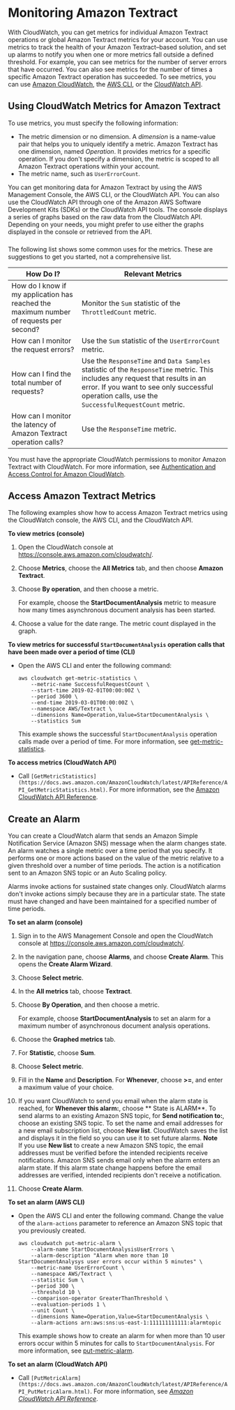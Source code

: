 # Monitoring Amazon Textract<a name="textract-monitoring"></a>

With CloudWatch, you can get metrics for individual Amazon Textract operations or global Amazon Textract metrics for your account\. You can use metrics to track the health of your Amazon Textract–based solution, and set up alarms to notify you when one or more metrics fall outside a defined threshold\. For example, you can see metrics for the number of server errors that have occurred\. You can also see metrics for the number of times a specific Amazon Textract operation has succeeded\. To see metrics, you can use [Amazon CloudWatch](https://console.aws.amazon.com/cloudwatch/), the [AWS CLI](https://docs.aws.amazon.com/AmazonCloudWatch/latest/cli/), or the [CloudWatch API](https://docs.aws.amazon.com/AmazonCloudWatch/latest/APIReference/)\.

## Using CloudWatch Metrics for Amazon Textract<a name="using-metrics"></a>

To use metrics, you must specify the following information:
+ The metric dimension or no dimension\. A *dimension* is a name\-value pair that helps you to uniquely identify a metric\. Amazon Textract has one dimension, named *Operation*\. It provides metrics for a specific operation\. If you don't specify a dimension, the metric is scoped to all Amazon Textract operations within your account\.
+ The metric name, such as `UserErrorCount`\.

You can get monitoring data for Amazon Textract by using the AWS Management Console, the AWS CLI, or the CloudWatch API\. You can also use the CloudWatch API through one of the Amazon AWS Software Development Kits \(SDKs\) or the CloudWatch API tools\. The console displays a series of graphs based on the raw data from the CloudWatch API\. Depending on your needs, you might prefer to use either the graphs displayed in the console or retrieved from the API\.

### <a name="how-do-i"></a>

The following list shows some common uses for the metrics\. These are suggestions to get you started, not a comprehensive list\.


| How Do I? | Relevant Metrics | 
| --- | --- | 
|  How do I know if my application has reached the maximum number of requests per second?  |  Monitor the `Sum` statistic of the `ThrottledCount` metric\.  | 
|  How can I monitor the request errors?  |  Use the `Sum` statistic of the `UserErrorCount` metric\.  | 
|  How can I find the total number of requests?  |  Use the `ResponseTime` and `Data Samples` statistic of the `ResponseTime` metric\. This includes any request that results in an error\. If you want to see only successful operation calls, use the `SuccessfulRequestCount` metric\.  | 
|  How can I monitor the latency of Amazon Textract operation calls?  |  Use the `ResponseTime` metric\.  | 

You must have the appropriate CloudWatch permissions to monitor Amazon Textract with CloudWatch\. For more information, see [Authentication and Access Control for Amazon CloudWatch](https://docs.aws.amazon.com/AmazonCloudWatch/latest/monitoring/auth-and-access-control-cw.html)\.

## Access Amazon Textract Metrics<a name="how-to-access"></a>

The following examples show how to access Amazon Textract metrics using the CloudWatch console, the AWS CLI, and the CloudWatch API\.

**To view metrics \(console\)**

1. Open the CloudWatch console at [https://console\.aws\.amazon\.com/cloudwatch/](https://console.aws.amazon.com/cloudwatch)\.

1. Choose **Metrics**, choose the **All Metrics** tab, and then choose **Amazon Textract**\.

1. Choose **By operation**, and then choose a metric\. 

   For example, choose the **StartDocumentAnalysis** metric to measure how many times asynchronous document analysis has been started\.

1. Choose a value for the date range\. The metric count displayed in the graph\. 

**To view metrics for successful `StartDocumentAnalysis` operation calls that have been made over a period of time \(CLI\)**
+ Open the AWS CLI and enter the following command:

  ```
  aws cloudwatch get-metric-statistics \
      --metric-name SuccessfulRequestCount \
      --start-time 2019-02-01T00:00:00Z \
      --period 3600 \
      --end-time 2019-03-01T00:00:00Z \
      --namespace AWS/Textract \
      --dimensions Name=Operation,Value=StartDocumentAnalysis \
      --statistics Sum
  ```

  This example shows the successful `StartDocumentAnalysis` operation calls made over a period of time\. For more information, see [get\-metric\-statistics](https://docs.aws.amazon.com/cli/latest/reference/get-metric-statistics.html)\.

**To access metrics \(CloudWatch API\)**
+  Call `[GetMetricStatistics](https://docs.aws.amazon.com/AmazonCloudWatch/latest/APIReference/API_GetMetricStatistics.html)`\. For more information, see the [Amazon CloudWatch API Reference](https://docs.aws.amazon.com/AmazonCloudWatch/latest/APIReference/)\. 

## Create an Alarm<a name="alarms"></a>

You can create a CloudWatch alarm that sends an Amazon Simple Notification Service \(Amazon SNS\) message when the alarm changes state\. An alarm watches a single metric over a time period that you specify\. It performs one or more actions based on the value of the metric relative to a given threshold over a number of time periods\. The action is a notification sent to an Amazon SNS topic or an Auto Scaling policy\.

Alarms invoke actions for sustained state changes only\. CloudWatch alarms don't invoke actions simply because they are in a particular state\. The state must have changed and have been maintained for a specified number of time periods\. 

**To set an alarm \(console\)**

1. Sign in to the AWS Management Console and open the CloudWatch console at [https://console\.aws\.amazon\.com/cloudwatch/](https://console.aws.amazon.com/cloudwatch/)\.

1. In the navigation pane, choose **Alarms**, and choose **Create Alarm**\. This opens the **Create Alarm Wizard**\. 

1. Choose **Select metric**\.

1. In the **All metrics** tab, choose **Textract**\.

1. Choose **By Operation**, and then choose a metric\.

   For example, choose **StartDocumentAnalysis** to set an alarm for a maximum number of asynchronous document analysis operations\.

1. Choose the **Graphed metrics** tab\.

1. For **Statistic**, choose **Sum**\.

1. Choose **Select metric**\.

1. Fill in the **Name** and **Description**\. For **Whenever**, choose **>=**, and enter a maximum value of your choice\.

1. If you want CloudWatch to send you email when the alarm state is reached, for **Whenever this alarm:**, choose ** State is ALARM**\. To send alarms to an existing Amazon SNS topic, for **Send notification to:**, choose an existing SNS topic\. To set the name and email addresses for a new email subscription list, choose **New list**\. CloudWatch saves the list and displays it in the field so you can use it to set future alarms\. 
**Note**  
If you use **New list** to create a new Amazon SNS topic, the email addresses must be verified before the intended recipients receive notifications\. Amazon SNS sends email only when the alarm enters an alarm state\. If this alarm state change happens before the email addresses are verified, intended recipients don't receive a notification\.

1. Choose **Create Alarm**\. 

**To set an alarm \(AWS CLI\)**
+ Open the AWS CLI and enter the following command\. Change the value of the `alarm-actions` parameter to reference an Amazon SNS topic that you previously created\. 

  ```
  aws cloudwatch put-metric-alarm \
      --alarm-name StartDocumentAnalysisUserErrors \
      --alarm-description "Alarm when more than 10 StartDocumentAnalysys user errors occur within 5 minutes" \
      --metric-name UserErrorCount \
      --namespace AWS/Textract \
      --statistic Sum \
      --period 300 \
      --threshold 10 \
      --comparison-operator GreaterThanThreshold \
      --evaluation-periods 1 \
      --unit Count \
      --dimensions Name=Operation,Value=StartDocumentAnalysis \
      --alarm-actions arn:aws:sns:us-east-1:111111111111:alarmtopic
  ```

  This example shows how to create an alarm for when more than 10 user errors occur within 5 minutes for calls to `StartDocumentAnalysis`\. For more information, see [put\-metric\-alarm](https://docs.aws.amazon.com/cli/latest/reference/put-metric-alarm.html)\.

**To set an alarm \(CloudWatch API\)**
+ Call `[PutMetricAlarm](https://docs.aws.amazon.com/AmazonCloudWatch/latest/APIReference/API_PutMetricAlarm.html)`\. For more information, see *[Amazon CloudWatch API Reference](https://docs.aws.amazon.com/AmazonCloudWatch/latest/APIReference/)*\.
